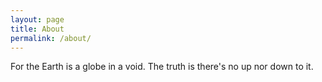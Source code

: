 ```yaml
---
layout: page
title: About
permalink: /about/
---
```


For the Earth is a globe in a void. The truth is there's no up nor down to it.
